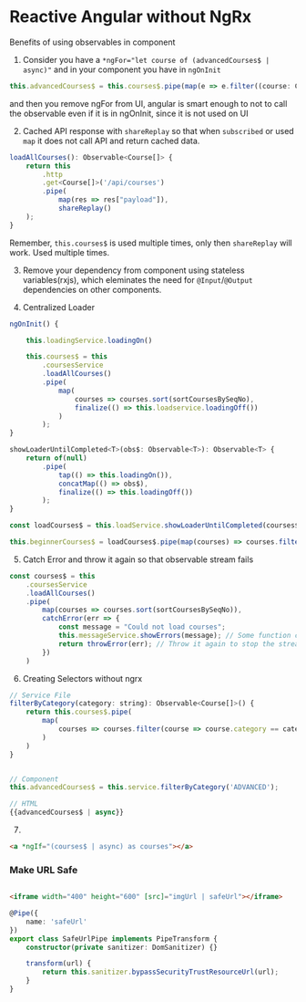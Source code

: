 # Reactive Angular without NgRx

Benefits of using observables in component

1. Consider you have a `*ngFor="let course of (advancedCourses$ | async)"`
and in your component you have in `ngOnInit`

```js
this.advancedCourses$ = this.courses$.pipe(map(e => e.filter((course: Course) => course.category == "ADVANCED")));
```

and then you remove ngFor from UI, angular is smart enough to not to call the observable even if it is in ngOnInit,
since it is not used on UI

2. Cached API response with `shareReplay` so that when `subscribed` or used `map` it does not call API and return cached data.
```js
loadAllCourses(): Observable<Course[]> {
    return this
        .http
        .get<Course[]>('/api/courses')
        .pipe(
            map(res => res["payload"]),
            shareReplay()
    );
}
```

Remember, `this.courses$` is used multiple times, only then `shareReplay` will work. Used multiple times.

3. Remove your dependency from component using stateless variables(rxjs), which eleminates the need for `@Input`/`@Output` dependencies on other components.

4. Centralized Loader
```js
ngOnInit() {

    this.loadingService.loadingOn()

    this.courses$ = this
        .coursesService
        .loadAllCourses()
        .pipe(
            map(
                courses => courses.sort(sortCoursesBySeqNo),
                finalize(() => this.loadservice.loadingOff())
            )
        );
}
```

```js
showLoaderUntilCompleted<T>(obs$: Observable<T>): Observable<T> {
    return of(null)
        .pipe(
            tap(() => this.loadingOn()),
            concatMap(() => obs$),
            finalize(() => this.loadingOff())
        );
}

const loadCourses$ = this.loadService.showLoaderUntilCompleted(courses$);

this.beginnerCourses$ = loadCourses$.pipe(map(courses) => courses.filter(course => course.category == "BEGINNER"));
```

5. Catch Error and throw it again so that observable stream fails
```js
const courses$ = this
    .coursesService
    .loadAllCourses()
    .pipe(
        map(courses => courses.sort(sortCoursesBySeqNo)),
        catchError(err => {
            const message = "Could not load courses";
            this.messageService.showErrors(message); // Some function call
            return throwError(err); // Throw it again to stop the stream
        })
    )

```

6. Creating Selectors without ngrx
```js
// Service File
filterByCategory(category: string): Observable<Course[]>() {
    return this.courses$.pipe(
        map(
            courses => courses.filter(course => course.category == category).sort(sortCoursesBySeqNo)
        )
    )
}


// Component
this.advancedCourses$ = this.service.filterByCategory('ADVANCED');

// HTML
{{advancedCourses$ | async}}
```

7.
```html
<a *ngIf="(courses$ | async) as courses"></a>
```

### Make URL Safe
```html

<iframe width="400" height="600" [src]="imgUrl | safeUrl"></iframe>
```

```ts
@Pipe({
    name: 'safeUrl'
})
export class SafeUrlPipe implements PipeTransform {
    constructor(private sanitizer: DomSanitizer) {}

    transform(url) {
        return this.sanitizer.bypassSecurityTrustResourceUrl(url);
    }
}
```





